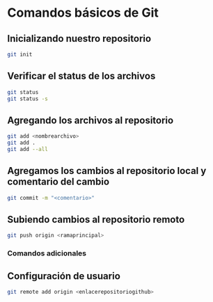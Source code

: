 # Comandos básicos de Git

## Inicializando nuestro repositorio

``` bash
git init
```

## Verificar el status de los archivos

``` bash
git status
git status -s
```

## Agregando los archivos al repositorio

``` bash
git add <nombrearchivo>
git add .
git add --all
```

## Agregamos los cambios al repositorio local y comentario del cambio

``` bash
git commit -m "<comentario>"
```

## Subiendo cambios al repositorio remoto

``` bash
git push origin <ramaprincipal>
```

### Comandos adicionales

## Configuración de usuario

``` bash
git remote add origin <enlacerepositoriogithub>
```
